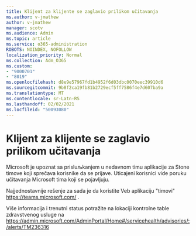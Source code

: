```yaml
---
title: Klijent za klijente se zaglavio prilikom učitavanja
ms.author: v-jmathew
author: v-jmathew
manager: scotv
ms.audience: Admin
ms.topic: article
ms.service: o365-administration
ROBOTS: NOINDEX, NOFOLLOW
localization_priority: Normal
ms.collection: Adm_O365
ms.custom:
- "9000701"
- "8019"
ms.openlocfilehash: d8e9e57967fd1b4952f6d03dbc0070eec39910d6
ms.sourcegitcommit: 9b8f2ca19fb81b2729ecf5ff7586f4e7d607ba9a
ms.translationtype: MT
ms.contentlocale: sr-Latn-RS
ms.lasthandoff: 02/02/2021
ms.locfileid: "50093080"
---
```

# <a name="teams-client-is-stuck-on-loading"></a>Klijent za klijente se zaglavio prilikom učitavanja

Microsoft je upoznat sa prisluљkanjem u nedavnom timu aplikacije za Stone timove koji sprečava korisnike da se prijave. Uticajeni korisnici vide poruku učitavanja Microsoft tima koji se pojavljuju.

Najjednostavnije rešenje za sada je da koristite Veb aplikaciju "timovi" <https://teams.microsoft.com/> .

Više informacija i trenutni status potražite na lokaciji kontrolne table zdravstvenog usluge na <https://admin.microsoft.com/AdminPortal/Home#/servicehealth/advisories/:/alerts/TM236316>
